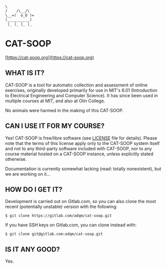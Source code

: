 ```
\
/    /\__/\
\__=(  o_O )=
(__________)
 |_ |_ |_ |_
```

# CAT-SOOP

[https://cat-soop.org](https://cat-soop.org)


## WHAT IS IT?

CAT-SOOP is a tool for automatic collection and assessment of online exercises,
originally developed primarily for use in MIT's 6.01 (Introduction to
Electrical Engineering and Computer Science).  It has since been used in
multiple courses at MIT, and also at Olin College.

No animals were harmed in the making of this CAT-SOOP.


## CAN I USE IT FOR MY COURSE?

Yes!  CAT-SOOP is free/libre software
(see [LICENSE](https://gitlab.com/adqm/cat-soop/blob/master/LICENSE)
file for details).  Please note that the terms of this license apply only to the
CAT-SOOP system itself and not to any third-party software included with
CAT-SOOP, nor to any course material hosted on a CAT-SOOP instance, unless
explicitly stated otherwise.

Documentation is currently somewhat lacking (read: totally nonexistent), but
we are working on it...


## HOW DO I GET IT?

Development is carried out on Gitlab.com, so you can also clone the most
recent (potentially unstable) version with the following:
```
$ git clone https://gitlab.com/adqm/cat-soop.git
```

If you have SSH keys on Gitlab.com, you can clone instead with:
```
$ git clone git@gitlab.com:adqm/cat-soop.git
```


## IS IT ANY GOOD?

Yes.
